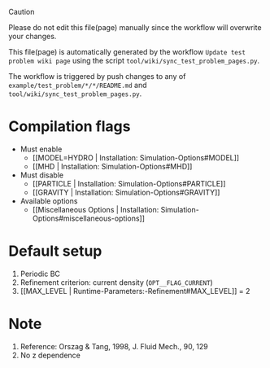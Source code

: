 > [!CAUTION]
> Please do not edit this file(page) manually since the workflow will overwrite your changes.
> 
> This file(page) is automatically generated by the workflow `Update test problem wiki page` using the script `tool/wiki/sync_test_problem_pages.py`.
> 
> The workflow is triggered by push changes to any of `example/test_problem/*/*/README.md` and `tool/wiki/sync_test_problem_pages.py`.


# Compilation flags
- Must enable
   - [[MODEL=HYDRO | Installation: Simulation-Options#MODEL]]
   - [[MHD | Installation: Simulation-Options#MHD]]
- Must disable
   - [[PARTICLE | Installation: Simulation-Options#PARTICLE]]
   - [[GRAVITY | Installation: Simulation-Options#GRAVITY]]
- Available options
   - [[Miscellaneous Options | Installation: Simulation-Options#miscellaneous-options]]


# Default setup
1. Periodic BC
2. Refinement criterion: current density (`OPT__FLAG_CURRENT`)
3. [[MAX_LEVEL | Runtime-Parameters:-Refinement#MAX_LEVEL]] = 2


# Note
1. Reference: Orszag & Tang, 1998, J. Fluid Mech., 90, 129
2. No z dependence
